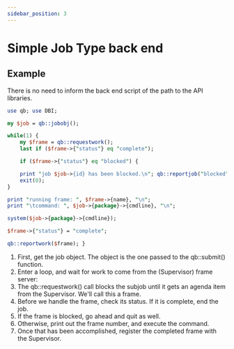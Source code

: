 ```yaml
---
sidebar_position: 3
---
```


# Simple Job Type back end

## Example

There is no need to inform the back end script of the path to the API
libraries.

```perl title="Perl" showLineNumbers
use qb; use DBI;

my $job = qb::jobobj();

while(1) {
	my $frame = qb::requestwork();  
	last if ($frame->{"status"} eq "complete");

	if ($frame->{"status"} eq "blocked") {

	print "job $job->{id} has been blocked.\n"; qb::reportjob("blocked");  
	exit(0);
}

print "running frame: ", $frame->{name}, "\n";  
print "\tcommand: ", $job->{package}->{cmdline}, "\n";

system($job->{package}->{cmdline});

$frame->{"status"} = "complete";

qb::reportwork($frame); }
```
  

  1. First, get the job object. The object is the one passed to the qb::submit() function.
  2. Enter a loop, and wait for work to come from the (Supervisor) frame server:
  3. The qb::requestwork() call blocks the subjob until it gets an agenda item from the Supervisor. We'll call this a frame.
  4. Before we handle the frame, check its status. If it is complete, end the job.
  5. If the frame is blocked, go ahead and quit as well.
  6. Otherwise, print out the frame number, and execute the command.
  7. Once that has been accomplished, register the completed frame with the Supervisor.

